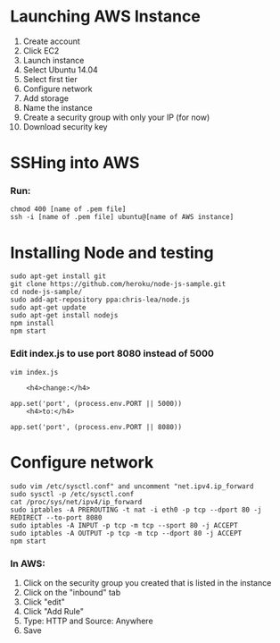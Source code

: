 <h1>Launching AWS Instance</h1>
<ol type="1">
    <li value="1">Create account</li>
    <li>Click EC2</li>
    <li>Launch instance</li>
    <li>Select Ubuntu 14.04</li>
    <li>Select first tier</li>
    <li>Configure network</li>
    <li>Add storage</li>
    <li>Name the instance</li>
    <li>Create a security group with only your IP (for now)</li>
    <li>Download security key</li>
</ol>

<h1>SSHing into AWS</h1>
    <h3>Run:</h3>

    chmod 400 [name of .pem file]
    ssh -i [name of .pem file] ubuntu@[name of AWS instance]

<h1>Installing Node and testing</h1>

    sudo apt-get install git
    git clone https://github.com/heroku/node-js-sample.git
    cd node-js-sample/
    sudo add-apt-repository ppa:chris-lea/node.js
    sudo apt-get update
    sudo apt-get install nodejs
    npm install
    npm start
    
<h3>Edit index.js to use port 8080 instead of 5000</h3>
    
    vim index.js
    
        <h4>change:</h4>

    app.set('port', (process.env.PORT || 5000))
        <h4>to:</h4>

    app.set('port', (process.env.PORT || 8080))

<h1>Configure network</h1>

    sudo vim /etc/sysctl.conf" and uncomment "net.ipv4.ip_forward
    sudo sysctl -p /etc/sysctl.conf
    cat /proc/sys/net/ipv4/ip_forward
    sudo iptables -A PREROUTING -t nat -i eth0 -p tcp --dport 80 -j REDIRECT --to-port 8080
    sudo iptables -A INPUT -p tcp -m tcp --sport 80 -j ACCEPT
    sudo iptables -A OUTPUT -p tcp -m tcp --dport 80 -j ACCEPT
    npm start
    
<h3>In AWS:</h3>
<ol type="1">
    <li value="1">Click on the security group you created that is listed in the instance</li>
    <li>Click on the "inbound" tab</li>
    <li>Click "edit"</li>
    <li>Click "Add Rule"</li>
    <li>Type: HTTP and Source: Anywhere</li>
    <li>Save</li>
</ol>
